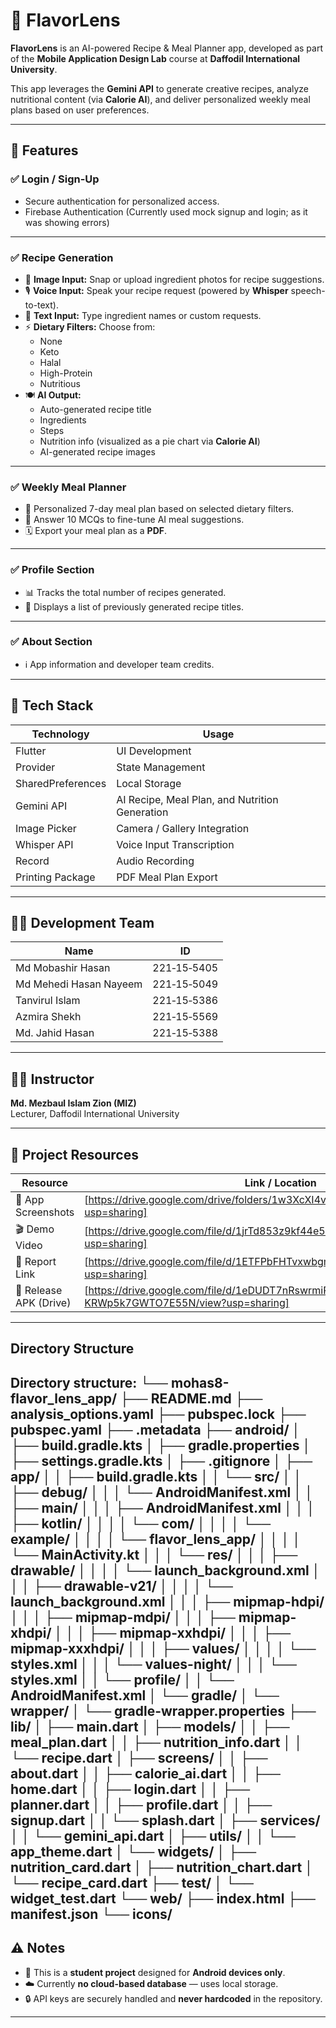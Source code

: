 # 🍳 FlavorLens

**FlavorLens** is an AI-powered Recipe & Meal Planner app, developed as part of the **Mobile Application Design Lab** course at **Daffodil International University**.

This app leverages the **Gemini API** to generate creative recipes, analyze nutritional content (via **Calorie AI**), and deliver personalized weekly meal plans based on user preferences.

---

## 🚀 Features

### ✅ Login / Sign-Up
- Secure authentication for personalized access.
- Firebase Authentication (Currently used mock signup and login; as it was showing errors)

---

### ✅ Recipe Generation
- 📸 **Image Input:** Snap or upload ingredient photos for recipe suggestions.
- 🎙️ **Voice Input:** Speak your recipe request (powered by **Whisper** speech-to-text).
- 💬 **Text Input:** Type ingredient names or custom requests.
- ⚡ **Dietary Filters:** Choose from:
  - None
  - Keto
  - Halal
  - High-Protein
  - Nutritious
- 🍽️ **AI Output:**
  - Auto-generated recipe title
  - Ingredients
  - Steps
  - Nutrition info (visualized as a pie chart via **Calorie AI**)
  - AI-generated recipe images

---

### ✅ Weekly Meal Planner
- 🎯 Personalized 7-day meal plan based on selected dietary filters.
- 🧠 Answer 10 MCQs to fine-tune AI meal suggestions.
- 🗓️ Export your meal plan as a **PDF**.

---

### ✅ Profile Section
- 📊 Tracks the total number of recipes generated.
- 📝 Displays a list of previously generated recipe titles.

---

### ✅ About Section
- ℹ️ App information and developer team credits.

---

## 🧠 Tech Stack

| Technology           | Usage                                      |
|-----------------------|--------------------------------------------|
| Flutter               | UI Development                            |
| Provider              | State Management                          |
| SharedPreferences     | Local Storage                             |
| Gemini API            | AI Recipe, Meal Plan, and Nutrition Generation |
| Image Picker          | Camera / Gallery Integration              |
| Whisper API           | Voice Input Transcription                 |
| Record                | Audio Recording                           |
| Printing Package      | PDF Meal Plan Export                      |

---

## 👨‍💻 Development Team

| Name                     | ID            |
|---------------------------|---------------|
| Md Mobashir Hasan         | 221‑15‑5405   |
| Md Mehedi Hasan Nayeem    | 221‑15‑5049   |
| Tanvirul Islam            | 221‑15‑5386   |
| Azmira Shekh              | 221‑15‑5569   |
| Md. Jahid Hasan           | 221‑15‑5388   |

---

## 🧑‍🏫 Instructor

**Md. Mezbaul Islam Zion (MIZ)**  
Lecturer, Daffodil International University

---

## 📂 Project Resources

| Resource                 | Link / Location                     |
|---------------------------|-------------------------------------|
| 📸 App Screenshots        | [https://drive.google.com/drive/folders/1w3XcXI4vGRqAldWyJHheLgIxmbOXx2lC?usp=sharing]     |
| 🎬 Demo Video             | [https://drive.google.com/file/d/1jrTd853z9kf44e5Unitqcu_cyEe4J0aI/view?usp=sharing] |
| 📄 Report Link            | [https://drive.google.com/file/d/1ETFPbFHTvxwbgmsNH08AuIZc5_T-78l5/view?usp=sharing]              |
| 🔗 Release APK (Drive)    | [https://drive.google.com/file/d/1eDUDT7nRswrmiRH-KRWp5k7GWTO7E55N/view?usp=sharing]      |

---
## Directory Structure
Directory structure:
└── mohas8-flavor_lens_app/
    ├── README.md
    ├── analysis_options.yaml
    ├── pubspec.lock
    ├── pubspec.yaml
    ├── .metadata
    ├── android/
    │   ├── build.gradle.kts
    │   ├── gradle.properties
    │   ├── settings.gradle.kts
    │   ├── .gitignore
    │   ├── app/
    │   │   ├── build.gradle.kts
    │   │   └── src/
    │   │       ├── debug/
    │   │       │   └── AndroidManifest.xml
    │   │       ├── main/
    │   │       │   ├── AndroidManifest.xml
    │   │       │   ├── kotlin/
    │   │       │   │   └── com/
    │   │       │   │       └── example/
    │   │       │   │           └── flavor_lens_app/
    │   │       │   │               └── MainActivity.kt
    │   │       │   └── res/
    │   │       │       ├── drawable/
    │   │       │       │   └── launch_background.xml
    │   │       │       ├── drawable-v21/
    │   │       │       │   └── launch_background.xml
    │   │       │       ├── mipmap-hdpi/
    │   │       │       ├── mipmap-mdpi/
    │   │       │       ├── mipmap-xhdpi/
    │   │       │       ├── mipmap-xxhdpi/
    │   │       │       ├── mipmap-xxxhdpi/
    │   │       │       ├── values/
    │   │       │       │   └── styles.xml
    │   │       │       └── values-night/
    │   │       │           └── styles.xml
    │   │       └── profile/
    │   │           └── AndroidManifest.xml
    │   └── gradle/
    │       └── wrapper/
    │           └── gradle-wrapper.properties
    ├── lib/
    │   ├── main.dart
    │   ├── models/
    │   │   ├── meal_plan.dart
    │   │   ├── nutrition_info.dart
    │   │   └── recipe.dart
    │   ├── screens/
    │   │   ├── about.dart
    │   │   ├── calorie_ai.dart
    │   │   ├── home.dart
    │   │   ├── login.dart
    │   │   ├── planner.dart
    │   │   ├── profile.dart
    │   │   ├── signup.dart
    │   │   └── splash.dart
    │   ├── services/
    │   │   └── gemini_api.dart
    │   ├── utils/
    │   │   └── app_theme.dart
    │   └── widgets/
    │       ├── nutrition_card.dart
    │       ├── nutrition_chart.dart
    │       └── recipe_card.dart
    ├── test/
    │   └── widget_test.dart
    └── web/
        ├── index.html
        ├── manifest.json
        └── icons/
---

## ⚠️ Notes

- 🎯 This is a **student project** designed for **Android devices only**.
- ☁️ Currently **no cloud-based database** — uses local storage.
- 🔒 API keys are securely handled and **never hardcoded** in the repository.

---


